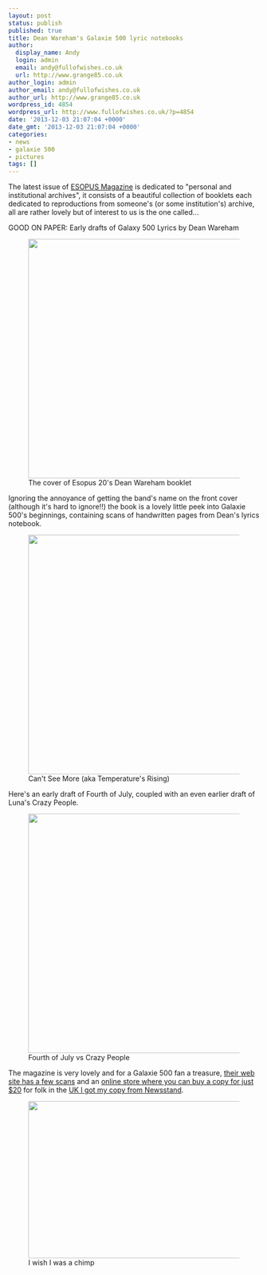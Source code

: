 ```yaml
---
layout: post
status: publish
published: true
title: Dean Wareham's Galaxie 500 lyric notebooks
author:
  display_name: Andy
  login: admin
  email: andy@fullofwishes.co.uk
  url: http://www.grange85.co.uk
author_login: admin
author_email: andy@fullofwishes.co.uk
author_url: http://www.grange85.co.uk
wordpress_id: 4854
wordpress_url: http://www.fullofwishes.co.uk/?p=4854
date: '2013-12-03 21:07:04 +0000'
date_gmt: '2013-12-03 21:07:04 +0000'
categories:
- news
- galaxie 500
- pictures
tags: []
---
```

<p>The latest issue of <a href="https://www.esopusmag.com/">ESOPUS Magazine</a> is dedicated to "personal and institutional archives", it consists of a beautiful collection of booklets each dedicated to reproductions from someone's (or some institution's) archive, all are rather lovely but of interest to us is the one called...</p>
<p>GOOD ON PAPER: Early drafts of Galaxy 500 Lyrics by Dean Wareham<br />
<figure class="caption aligncenter"><img src="http://media.fullofwishes.co.uk/01-galaxie_500/pictures/esopus20/good-on-paper-snap.jpg" width="640" height="480" class /><figcaption class="caption-text"> The cover of Esopus 20's Dean Wareham booklet</figcaption></figure>
<p>Ignoring the annoyance of getting the band's name on the front cover (although it's hard to ignore!!) the book is a lovely little peek into Galaxie 500's beginnings, containing scans of handwritten pages from Dean's lyrics notebook.<br />
<figure class="caption aligncenter"><img src="http://media.fullofwishes.co.uk/01-galaxie_500/pictures/esopus20/temperatures-rising.jpg" width="640" height="480" class /><figcaption class="caption-text"> Can't See More (aka Temperature's Rising) </figcaption></figure>
<p>Here's an early draft of Fourth of July, coupled with an even earlier draft of Luna's Crazy People.<br />
<figure class="caption aligncenter"><img src="http://media.fullofwishes.co.uk/01-galaxie_500/pictures/esopus20/fourth-of-july-versus-crazy-people.jpg" width="640" height="480" class /><figcaption class="caption-text"> Fourth of July vs Crazy People</figcaption></figure>
<p>The magazine is very lovely and for a Galaxie 500 fan a treasure, <a href="https://www.esopusmag.com/contents/view/313">their web site has a few scans</a> and an <a href="https://secure.esopusmag.com/store/product/51" title="Esopus 20">online store where you can buy a copy for just $20</a> for folk in the <a href="http://www.newsstand.co.uk/652-Culture-Magazines/13996-Subscribe-to-ESOPUS-Magazine-Subscription.aspx">UK I got my copy from Newsstand</a>.</p>
<p><figure class="caption aligncenter"><img src="http://media.fullofwishes.co.uk/01-galaxie_500/pictures/esopus20/i-wish-i-was-a-chimp.jpg" width="640" height="315" class /><figcaption class="caption-text"> I wish I was a chimp</figcaption></figure>
